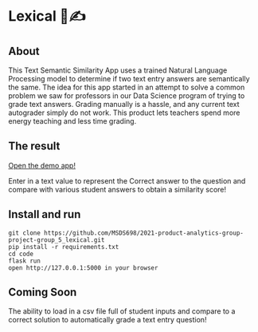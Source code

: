 # Lexical 💬✍️

## About
This Text Semantic Similarity App uses a trained Natural Language Processing model to determine if two text entry answers are semantically the same. The idea for this app started in an attempt to solve a common problem we saw for professors in our Data Science program of trying to grade text answers. Grading manually is a hassle, and any current text autograder simply do not work. This product lets teachers spend more energy teaching and less time grading.


## The result
[Open the demo app!](https://share.streamlit.io/shahv1057/lexical_demo/main/st_lexical.py)

Enter in a text value to represent the Correct answer to the question and compare with various student answers to obtain a similarity score!


## Install and run
```
git clone https://github.com/MSDS698/2021-product-analytics-group-project-group_5_lexical.git
pip install -r requirements.txt
cd code
flask run
open http://127.0.0.1:5000 in your browser
```


## Coming Soon

The ability to load in a csv file full of student inputs and compare to a correct solution to automatically grade a text entry question!

